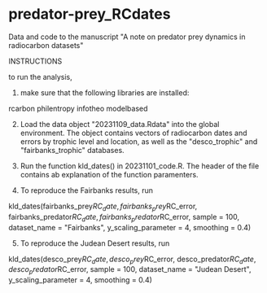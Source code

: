# predator-prey_RCdates
Data and code to the manuscript "A note on predator prey dynamics in radiocarbon datasets"

INSTRUCTIONS

to run the analysis, 

1) make sure that the following libraries are installed: 

rcarbon
philentropy
infotheo
modelbased


2) Load the data object "20231109_data.Rdata" into the global environment. The object contains vectors of radiocarbon dates and errors by trophic level and location, as well as the "desco_trophic" and "fairbanks_trophic" databases. 

3) Run the function kld_dates() in 20231101_code.R. The header of the file contains ab explanation of the function paramenters. 

4) To reproduce the Fairbanks results, run

kld_dates(fairbanks_prey$RC_date, fairbanks_prey$RC_error, fairbanks_predator$RC_date, fairbanks_predator$RC_error, sample = 100, dataset_name = "Fairbanks", y_scaling_parameter = 4, smoothing = 0.4)

5) To reproduce the Judean Desert results, run 

kld_dates(desco_prey$RC_date, desco_prey$RC_error, desco_predator$RC_date, desco_predator$RC_error, sample = 100, dataset_name = "Judean Desert", y_scaling_parameter = 4, smoothing = 0.4)
